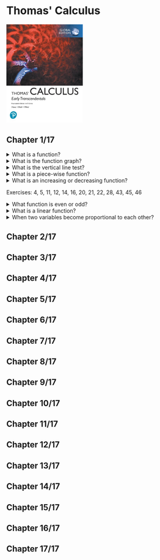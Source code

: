 # Thomas' Calculus
<img src="../covers/9781292253114.jpg" width="200"/>

## Chapter 1/17

<details>
<summary>What is a function?</summary>

> A function $f$ from a set $D$ to a set $Y$ is a rule that assigns a unique value $f(x)$ in $Y$ to each $x$ in $D$.
>
> The value of one variable quantity, say $y$, depends on the value of another variable quantity, which we often call $x$.
> We say that $y$ is a function of $x$ and write this symbolically as
>
> $y = f(x) (y equals f of x)$
>
> The symbol $f$ represents the function, the letter $x$ is the independent variable representing the input value to $f$, and $y$ is the dependent variable or ouput value of $f$ at $x$.

> Origin: 1.1

> References:
---
</details>

<details>
<summary>What is the function graph?</summary>

> If $f$ is a function with domain $D$, its graph consists of the points in the cartesian plane whose coordinates are the input-output pairs for $f$.
>
> In set notation the graph is
>
> ${(x, f(x) | x ∈ D}$

> Origin: 1.1

> References:
---
</details>

<details>
<summary>What is the vertical line test?</summary>

> A function $f$ can have only one value $f(x)$ for each $x$ in its domain, so no vertical line can interact the graph of a function more than once.

> Origin: 1.1

> References:
---
</details>

<details>
<summary>What is a piece-wise function?</summary>

> Sometimes a function is described in pieces by using different formulas on different parts of its domain.
>
> $$\begin{equation}
> f(x) = \begin{cases}
> 1 & x ≤ 0 \\
> x+1 & x > 0 \\
> \end{cases}
> \end{equation}$$

> Origin: 1.1

> References:
---
</details>

<details>
<summary>What is an increasing or decreasing function?</summary>

> If the graph of a function rises as you move from left to right, we say that the function is increasing.
> If the graph descends or falls as you move from left to right, the function is decreasing.
>
> Let $f$ be a function defined on an interval $I$ and let $x_1$ and $x_2$ be two distinct points in $I$.
>
> 1. if $f(x_2) > f(x_1)$ whenever $x_1 < x_2$, then $f(x)$ is said to be increasing on $I$.
> 2. if $f(x_2) < f(x_1)$ whenever $x_1 < x_2$, then $f(x)$ is said to be decreasing on $I$.

> Origin: 1.1

> References:
---
</details>

Exercises: 4, 5, 11, 12, 14, 16, 20, 21, 22, 28, 43, 45, 46

<details>
<summary>What function is even or odd?</summary>

> A function $y = f(x)$ is an even function of $x$ if $f(-x) = f(x)$, odd function of $x$ if $f(-x) = -f(x)$, for every $x$ in the function's domain.
>
> The graph of an even function is symmetric about the $y$ axis, and the graph of an odd function is symmetric about the origin.

> Origin: 1.1

> References:
---
</details>

<details>
<summary>What is a linear function?</summary>

> A function of the form $f(x) = mx+b$, where $m$ and $b$ are fixed constants, is called a linear function.
>
> The function $f(x) = x$ where $m = 1$ and $b = 0$ is called the identity function.

> Origin: 1.1

> References:
---
</details>

<details>
<summary>When two variables become proportional to each other?</summary>

> Two variables $y$ and $x$ are proportional to one another if one is always a constant multiple of the other.
>
> $y = kx for some nonzero constant k$
>
> If the variable $y$ is proportional to the reciprocal $1/x$, then it is said that $y$ is **inversely proportional** to $x$.

> Origin: 

> References:
---
</details>

## Chapter 2/17
## Chapter 3/17
## Chapter 4/17
## Chapter 5/17
## Chapter 6/17
## Chapter 7/17
## Chapter 8/17
## Chapter 9/17
## Chapter 10/17
## Chapter 11/17
## Chapter 12/17
## Chapter 13/17
## Chapter 14/17
## Chapter 15/17
## Chapter 16/17
## Chapter 17/17
